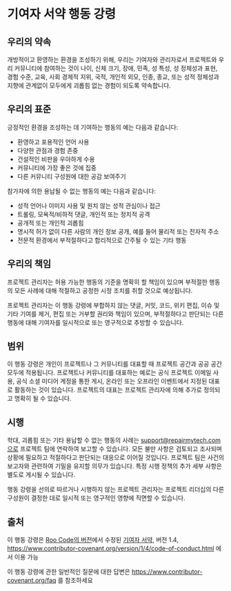 # 기여자 서약 행동 강령

## 우리의 약속

개방적이고 환영하는 환경을 조성하기 위해, 우리는
기여자와 관리자로서 프로젝트와
우리 커뮤니티에 참여하는 것이 나이, 신체
크기, 장애, 민족, 성 특성, 성 정체성과 표현,
경험 수준, 교육, 사회 경제적 지위, 국적, 개인적
외모, 인종, 종교, 또는 성적 정체성과 지향에 관계없이 모두에게 괴롭힘 없는 경험이 되도록 약속합니다.

## 우리의 표준

긍정적인 환경을 조성하는 데 기여하는 행동의 예는
다음과 같습니다:

- 환영하고 포용적인 언어 사용
- 다양한 관점과 경험 존중
- 건설적인 비판을 우아하게 수용
- 커뮤니티에 가장 좋은 것에 집중
- 다른 커뮤니티 구성원에 대한 공감 보여주기

참가자에 의한 용납될 수 없는 행동의 예는 다음과 같습니다:

- 성적 언어나 이미지 사용 및 원치 않는 성적 관심이나
  접근
- 트롤링, 모욕적/비하적 댓글, 개인적 또는 정치적 공격
- 공개적 또는 개인적 괴롭힘
- 명시적 허가 없이 다른 사람의 개인 정보 공개, 예를 들어 물리적 또는 전자적
  주소
- 전문적 환경에서 부적절하다고 합리적으로 간주될 수 있는 기타 행동

## 우리의 책임

프로젝트 관리자는 허용 가능한 행동의 기준을 명확히 할 책임이 있으며
부적절한 행동의 모든 사례에 대해 적절하고 공정한 시정 조치를 취할 것으로 예상됩니다.

프로젝트 관리자는 이 행동 강령에 부합하지 않는 댓글, 커밋, 코드, 위키 편집, 이슈 및 기타 기여를 제거, 편집 또는
거부할 권리와 책임이 있으며, 부적절하다고 판단되는 다른 행동에 대해 기여자를 일시적으로 또는
영구적으로 추방할 수 있습니다.

## 범위

이 행동 강령은 개인이 프로젝트나 그 커뮤니티를 대표할 때 프로젝트 공간과 공공 공간 모두에 적용됩니다. 프로젝트나
커뮤니티를 대표하는 예로는 공식 프로젝트 이메일 사용,
공식 소셜 미디어 계정을 통한 게시, 온라인 또는 오프라인 이벤트에서 지정된 대표로 활동하는 것이 있습니다. 프로젝트의 대표는
프로젝트 관리자에 의해 추가로 정의되고 명확히 될 수 있습니다.

## 시행

학대, 괴롭힘 또는 기타 용납할 수 없는 행동의 사례는
support@repairmytech.com으로 프로젝트 팀에 연락하여 보고할 수 있습니다. 모든 불만 사항은
검토되고 조사되며 상황에 필요하고 적절하다고 판단되는 대응으로 이어질 것입니다. 프로젝트 팀은
사건의 보고자와 관련하여 기밀을 유지할 의무가 있습니다.
특정 시행 정책의 추가 세부 사항은 별도로 게시될 수 있습니다.

행동 강령을 선의로 따르거나 시행하지 않는 프로젝트 관리자는
프로젝트 리더십의 다른 구성원이 결정한 대로 일시적 또는 영구적인 영향에 직면할 수 있습니다.

## 출처

이 행동 강령은 [Roo Code의 버전][roo_coc]에서 수정된 [기여자 서약][homepage], 버전 1.4,
https://www.contributor-covenant.org/version/1/4/code-of-conduct.html 에서 이용 가능

[roo_coc]: https://github.com/RooVetGit/Roo-Code/blob/main/CODE_OF_CONDUCT.md
[homepage]: https://www.contributor-covenant.org

이 행동 강령에 관한 일반적인 질문에 대한 답변은
https://www.contributor-covenant.org/faq 를 참조하세요
